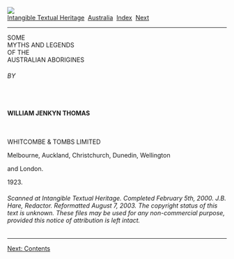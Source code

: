 [![](../../cdshop/ithlogo.png)](../../index)  
[Intangible Textual Heritage](../../index)  [Australia](../index) 
[Index](index)  [Next](mla01) 

------------------------------------------------------------------------

SOME  
MYTHS AND LEGENDS  
OF THE  
AUSTRALIAN ABORIGINES

###### BY

 

#### WILLIAM JENKYN THOMAS

 

WHITCOMBE & TOMBS LIMITED

Melbourne, Auckland, Christchurch, Dunedin, Wellington

and London.

1923\.

###### Scanned at Intangible Textual Heritage. Completed February 5th, 2000. J.B. Hare, Redactor. Reformatted August 7, 2003. The copyright status of this text is unknown. These files may be used for any non-commercial purpose, provided this notice of attribution is left intact.

------------------------------------------------------------------------

[Next: Contents](mla01)
